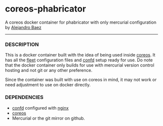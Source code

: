 # coreos-phabricator
A coreos docker container for phabricator with only mercurial configuration by
[Alejandro Baez](https://twitter.com/a_baez)

---

### DESCRIPTION
This is a docker container built with the idea of being used inside [coreos](https://coreos.com/).
It has all the [fleet](https://github.com/coreos/fleet) configuration files and
[confd](http://www.confd.io/) setup ready for use. Do note that the docker
container only builds for use with mercurial version control hosting and not
git or any other preference.

Since the container was built with use on coreos in mind, it may not work or
need adjustment to use on docker directly.

### DEPENDENCIES

*   [confd](http://www.confd.io/) configured with [nginx](http://nginx.org/)
*   [coreos](https://coreos.com/)
*   Mercurial or the git mirror on github.
